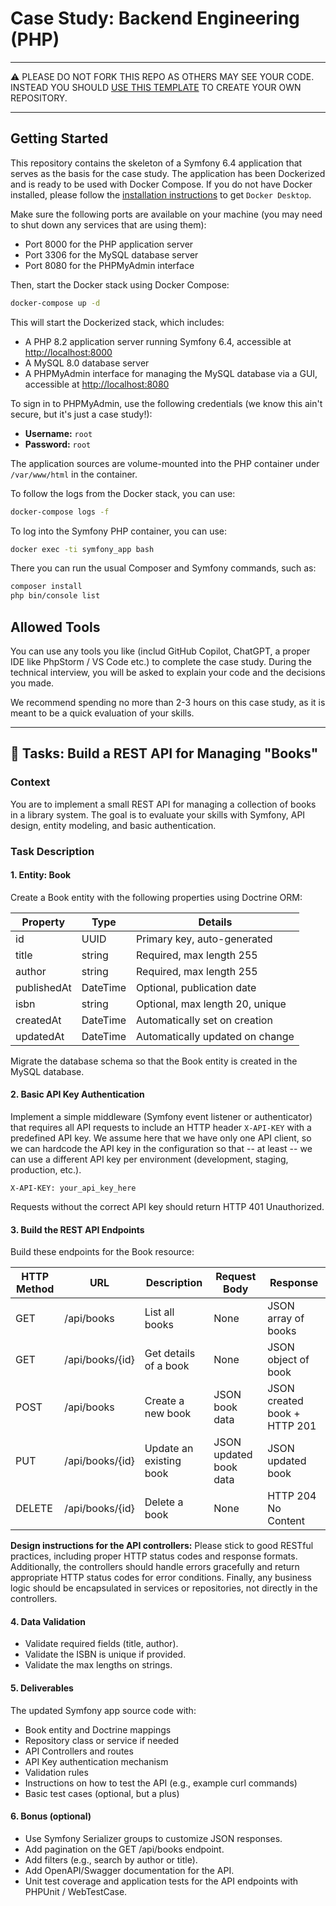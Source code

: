 # Case Study: Backend Engineering (PHP)

---

⚠️ PLEASE DO NOT FORK THIS REPO AS OTHERS MAY SEE YOUR CODE. INSTEAD YOU SHOULD
[USE THIS TEMPLATE](https://github.com/new?template_name=case-study-backend-engineering-php&template_owner=MDPI-AG)
TO CREATE YOUR OWN REPOSITORY.

---

## Getting Started

This repository contains the skeleton of a Symfony 6.4 application that serves as the basis for the case study.
The application has been Dockerized and is ready to be used with Docker Compose. If you do not have Docker installed,
please follow the [installation instructions](https://docs.docker.com/get-docker/) to get `Docker Desktop`.

Make sure the following ports are available on your machine (you may need to shut down any services that are
using them):

- Port 8000 for the PHP application server
- Port 3306 for the MySQL database server
- Port 8080 for the PHPMyAdmin interface

Then, start the Docker stack using Docker Compose:

```bash
docker-compose up -d
```

This will start the Dockerized stack, which includes:

- A PHP 8.2 application server running Symfony 6.4, accessible at [http://localhost:8000](http://localhost:8000)
- A MySQL 8.0 database server
- A PHPMyAdmin interface for managing the MySQL database via a GUI, accessible at [http://localhost:8080](http://localhost:8080)

To sign in to PHPMyAdmin, use the following credentials (we know this ain't secure, but it's just a case study!):

- **Username:** `root`
- **Password:** `root`

The application sources are volume-mounted into the PHP container under `/var/www/html` in the container.

To follow the logs from the Docker stack, you can use:

```bash
docker-compose logs -f
```

To log into the Symfony PHP container, you can use:

```bash
docker exec -ti symfony_app bash
```

There you can run the usual Composer and Symfony commands, such as:

```bash
composer install
php bin/console list
```

## Allowed Tools

You can use any tools you like (includ GitHub Copilot, ChatGPT, a proper IDE like PhpStorm / VS Code etc.) to
complete the case study. During the technical interview, you will be asked to explain your code and the decisions
you made.

We recommend spending no more than 2-3 hours on this case study, as it is meant to be a quick evaluation of
your skills.

---

## 📝 Tasks: Build a REST API for Managing "Books"

### Context

You are to implement a small REST API for managing a collection of books in a library system. The goal is to evaluate
your skills with Symfony, API design, entity modeling, and basic authentication.

### Task Description

#### 1. Entity: Book

Create a Book entity with the following properties using Doctrine ORM:

| Property    | Type     | Details                         |
| ----------- | -------- | ------------------------------- |
| id          | UUID     | Primary key, auto-generated     |
| title       | string   | Required, max length 255        |
| author      | string   | Required, max length 255        |
| publishedAt | DateTime | Optional, publication date      |
| isbn        | string   | Optional, max length 20, unique |
| createdAt   | DateTime | Automatically set on creation   |
| updatedAt   | DateTime | Automatically updated on change |

Migrate the database schema so that the Book entity is created in the MySQL database.

#### 2. Basic API Key Authentication

Implement a simple middleware (Symfony event listener or authenticator) that requires all API requests
to include an HTTP header `X-API-KEY` with a predefined API key. We assume here that we have only one
API client, so we can hardcode the API key in the configuration so that -- at least -- we can use a
different API key per environment (development, staging, production, etc.).

```
X-API-KEY: your_api_key_here
```

Requests without the correct API key should return HTTP 401 Unauthorized.

#### 3. Build the REST API Endpoints

Build these endpoints for the Book resource:

| HTTP Method | URL             | Description             | Request Body           | Response                     |
| ----------- | --------------- | ----------------------- | ---------------------- | ---------------------------- |
| GET         | /api/books      | List all books          | None                   | JSON array of books          |
| GET         | /api/books/{id} | Get details of a book   | None                   | JSON object of book          |
| POST        | /api/books      | Create a new book       | JSON book data         | JSON created book + HTTP 201 |
| PUT         | /api/books/{id} | Update an existing book | JSON updated book data | JSON updated book            |
| DELETE      | /api/books/{id} | Delete a book           | None                   | HTTP 204 No Content          |

**Design instructions for the API controllers:**
Please stick to good RESTful practices, including proper HTTP status codes and response formats. Additionally, the
controllers should handle errors gracefully and return appropriate HTTP status codes for error conditions. Finally,
any business logic should be encapsulated in services or repositories, not directly in the controllers.

#### 4. Data Validation

- Validate required fields (title, author).
- Validate the ISBN is unique if provided.
- Validate the max lengths on strings.

#### 5. Deliverables

The updated Symfony app source code with:

- Book entity and Doctrine mappings
- Repository class or service if needed
- API Controllers and routes
- API Key authentication mechanism
- Validation rules
- Instructions on how to test the API (e.g., example curl commands)
- Basic test cases (optional, but a plus)

#### 6. Bonus (optional)

- Use Symfony Serializer groups to customize JSON responses.
- Add pagination on the GET /api/books endpoint.
- Add filters (e.g., search by author or title).
- Add OpenAPI/Swagger documentation for the API.
- Unit test coverage and application tests for the API endpoints with PHPUnit / WebTestCase.
